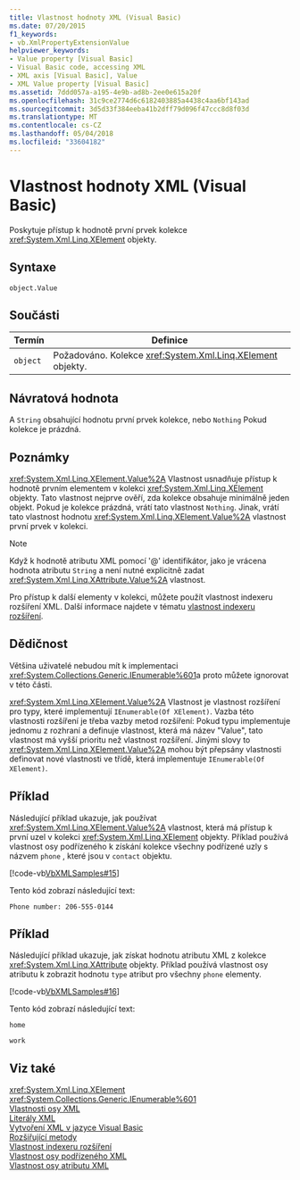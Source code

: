 ```yaml
---
title: Vlastnost hodnoty XML (Visual Basic)
ms.date: 07/20/2015
f1_keywords:
- vb.XmlPropertyExtensionValue
helpviewer_keywords:
- Value property [Visual Basic]
- Visual Basic code, accessing XML
- XML axis [Visual Basic], Value
- XML Value property [Visual Basic]
ms.assetid: 7ddd057a-a195-4e9b-ad8b-2ee0e615a20f
ms.openlocfilehash: 31c9ce2774d6c6182403885a4438c4aa6bf143ad
ms.sourcegitcommit: 3d5d33f384eeba41b2dff79d096f47ccc8d8f03d
ms.translationtype: MT
ms.contentlocale: cs-CZ
ms.lasthandoff: 05/04/2018
ms.locfileid: "33604182"
---
```

# <a name="xml-value-property-visual-basic"></a>Vlastnost hodnoty XML (Visual Basic)
Poskytuje přístup k hodnotě první prvek kolekce <xref:System.Xml.Linq.XElement> objekty.  
  
## <a name="syntax"></a>Syntaxe  
  
```  
object.Value  
```  
  
## <a name="parts"></a>Součásti  
  
|Termín|Definice|  
|---|---|  
|`object`|Požadováno. Kolekce <xref:System.Xml.Linq.XElement> objekty.|  
  
## <a name="return-value"></a>Návratová hodnota  
 A `String` obsahující hodnotu první prvek kolekce, nebo `Nothing` Pokud kolekce je prázdná.  
  
## <a name="remarks"></a>Poznámky  
 <xref:System.Xml.Linq.XElement.Value%2A> Vlastnost usnadňuje přístup k hodnotě prvním elementem v kolekci <xref:System.Xml.Linq.XElement> objekty. Tato vlastnost nejprve ověří, zda kolekce obsahuje minimálně jeden objekt. Pokud je kolekce prázdná, vrátí tato vlastnost `Nothing`. Jinak, vrátí tato vlastnost hodnotu <xref:System.Xml.Linq.XElement.Value%2A> vlastnost první prvek v kolekci.  
  
> [!NOTE]
>  Když k hodnotě atributu XML pomocí '\@' identifikátor, jako je vrácena hodnota atributu `String` a není nutné explicitně zadat <xref:System.Xml.Linq.XAttribute.Value%2A> vlastnost.  
  
 Pro přístup k další elementy v kolekci, můžete použít vlastnost indexeru rozšíření XML. Další informace najdete v tématu [vlastnost indexeru rozšíření](../../../visual-basic/language-reference/xml-axis/extension-indexer-property.md).  
  
## <a name="inheritance"></a>Dědičnost  
 Většina uživatelé nebudou mít k implementaci <xref:System.Collections.Generic.IEnumerable%601>a proto můžete ignorovat v této části.  
  
 <xref:System.Xml.Linq.XElement.Value%2A> Vlastnost je vlastnost rozšíření pro typy, které implementují `IEnumerable(Of XElement)`. Vazba této vlastnosti rozšíření je třeba vazby metod rozšíření: Pokud typu implementuje jednomu z rozhraní a definuje vlastnost, která má název "Value", tato vlastnost má vyšší prioritu než vlastnost rozšíření. Jinými slovy to <xref:System.Xml.Linq.XElement.Value%2A> mohou být přepsány vlastnosti definovat nové vlastnosti ve třídě, která implementuje `IEnumerable(Of XElement)`.  
  
## <a name="example"></a>Příklad  
 Následující příklad ukazuje, jak používat <xref:System.Xml.Linq.XElement.Value%2A> vlastnost, která má přístup k první uzel v kolekci <xref:System.Xml.Linq.XElement> objekty. Příklad používá vlastnost osy podřízeného k získání kolekce všechny podřízené uzly s názvem `phone` , které jsou v `contact` objektu.  
  
 [!code-vb[VbXMLSamples#15](../../../visual-basic/language-reference/operators/codesnippet/VisualBasic/xml-value-property_1.vb)]  
  
 Tento kód zobrazí následující text:  
  
 `Phone number: 206-555-0144`  
  
## <a name="example"></a>Příklad  
 Následující příklad ukazuje, jak získat hodnotu atributu XML z kolekce <xref:System.Xml.Linq.XAttribute> objekty. Příklad používá vlastnost osy atributu k zobrazit hodnotu `type` atribut pro všechny `phone` elementy.  
  
 [!code-vb[VbXMLSamples#16](../../../visual-basic/language-reference/operators/codesnippet/VisualBasic/xml-value-property_2.vb)]  
  
 Tento kód zobrazí následující text:  
  
 `home`  
  
 `work`  
  
## <a name="see-also"></a>Viz také  
 <xref:System.Xml.Linq.XElement>  
 <xref:System.Collections.Generic.IEnumerable%601>  
 [Vlastnosti osy XML](../../../visual-basic/language-reference/xml-axis/xml-axis-properties.md)  
 [Literály XML](../../../visual-basic/language-reference/xml-literals/index.md)  
 [Vytvoření XML v jazyce Visual Basic](../../../visual-basic/programming-guide/language-features/xml/creating-xml.md)  
 [Rozšiřující metody](../../../visual-basic/programming-guide/language-features/procedures/extension-methods.md)  
 [Vlastnost indexeru rozšíření](../../../visual-basic/language-reference/xml-axis/extension-indexer-property.md)  
 [Vlastnost osy podřízeného XML](../../../visual-basic/language-reference/xml-axis/xml-child-axis-property.md)  
 [Vlastnost osy atributu XML](../../../visual-basic/language-reference/xml-axis/xml-attribute-axis-property.md)
